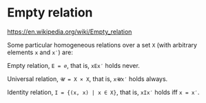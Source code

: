 # Empty relation

https://en.wikipedia.org/wiki/Empty_relation

Some particular homogeneous relations over a set `X` (with arbitrary elements `x` and `x′`) are:

Empty relation, `E = ∅`, that is, `xEx′` holds never.

Universal relation, `𝓤 = X × X`, that is, `x𝓤x′` holds always.

Identity relation, `I = {(x, x) | x ∈ X}`, that is, `xIx′` holds iff `x = x′`.
